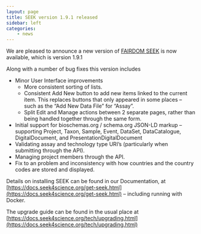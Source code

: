 ```yaml
---
layout: page
title: SEEK version 1.9.1 released
sidebar: left
categories:
    - news
---
```


We are pleased to announce a new version of [FAIRDOM SEEK](/platform/seek/) is now available, which is version 1.9.1

Along with a number of bug fixes this version includes

* Minor User Interface improvements
  * More consistent sorting of lists.
  * Consistent Add New button to add new items linked to the current item. This replaces buttons that only appeared in some places – such as the “Add New Data File” for “Assay”.
  * Split Edit and Manage actions between 2 separate pages, rather than being handled together through the same form.
* Initial support for bioschemas.org / schema.org JSON-LD markup – supporting Project, Taxon, Sample, Event, DataSet, DataCatalogue, DigitalDocument, and PresentationDigitalDocument
* Validating assay and technology type URI’s (particularly when submitting through the API).
* Managing project members through the API.
* Fix to an problem and inconsistency with how countries and the country codes are stored and displayed.

Details on installing SEEK can be found in our Documentation, at [https://docs.seek4science.org/get-seek.html](https://docs.seek4science.org/get-seek.html) – including running with Docker.

The upgrade guide can be found in the usual place at [https://docs.seek4science.org/tech/upgrading.html](https://docs.seek4science.org/tech/upgrading.html)